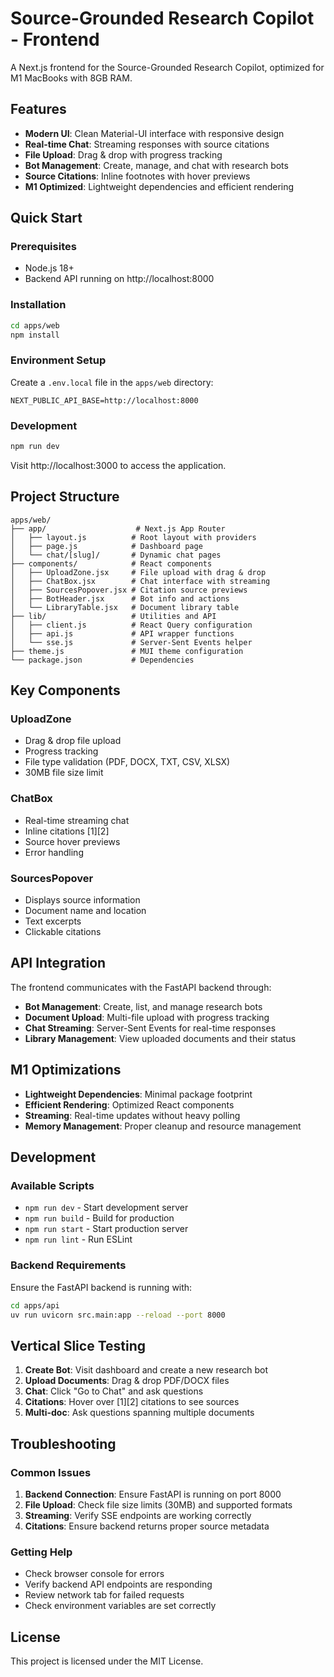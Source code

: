 # Source-Grounded Research Copilot - Frontend

A Next.js frontend for the Source-Grounded Research Copilot, optimized for M1 MacBooks with 8GB RAM.

## Features

- **Modern UI**: Clean Material-UI interface with responsive design
- **Real-time Chat**: Streaming responses with source citations
- **File Upload**: Drag & drop with progress tracking
- **Bot Management**: Create, manage, and chat with research bots
- **Source Citations**: Inline footnotes with hover previews
- **M1 Optimized**: Lightweight dependencies and efficient rendering

## Quick Start

### Prerequisites

- Node.js 18+ 
- Backend API running on http://localhost:8000

### Installation

```bash
cd apps/web
npm install
```

### Environment Setup

Create a `.env.local` file in the `apps/web` directory:

```env
NEXT_PUBLIC_API_BASE=http://localhost:8000
```

### Development

```bash
npm run dev
```

Visit http://localhost:3000 to access the application.

## Project Structure

```
apps/web/
├── app/                    # Next.js App Router
│   ├── layout.js          # Root layout with providers
│   ├── page.js            # Dashboard page
│   └── chat/[slug]/       # Dynamic chat pages
├── components/            # React components
│   ├── UploadZone.jsx     # File upload with drag & drop
│   ├── ChatBox.jsx        # Chat interface with streaming
│   ├── SourcesPopover.jsx # Citation source previews
│   ├── BotHeader.jsx      # Bot info and actions
│   └── LibraryTable.jsx   # Document library table
├── lib/                   # Utilities and API
│   ├── client.js          # React Query configuration
│   ├── api.js             # API wrapper functions
│   └── sse.js             # Server-Sent Events helper
├── theme.js               # MUI theme configuration
└── package.json           # Dependencies
```

## Key Components

### UploadZone
- Drag & drop file upload
- Progress tracking
- File type validation (PDF, DOCX, TXT, CSV, XLSX)
- 30MB file size limit

### ChatBox
- Real-time streaming chat
- Inline citations [1][2]
- Source hover previews
- Error handling

### SourcesPopover
- Displays source information
- Document name and location
- Text excerpts
- Clickable citations

## API Integration

The frontend communicates with the FastAPI backend through:

- **Bot Management**: Create, list, and manage research bots
- **Document Upload**: Multi-file upload with progress tracking
- **Chat Streaming**: Server-Sent Events for real-time responses
- **Library Management**: View uploaded documents and their status

## M1 Optimizations

- **Lightweight Dependencies**: Minimal package footprint
- **Efficient Rendering**: Optimized React components
- **Streaming**: Real-time updates without heavy polling
- **Memory Management**: Proper cleanup and resource management

## Development

### Available Scripts

- `npm run dev` - Start development server
- `npm run build` - Build for production
- `npm run start` - Start production server
- `npm run lint` - Run ESLint

### Backend Requirements

Ensure the FastAPI backend is running with:

```bash
cd apps/api
uv run uvicorn src.main:app --reload --port 8000
```

## Vertical Slice Testing

1. **Create Bot**: Visit dashboard and create a new research bot
2. **Upload Documents**: Drag & drop PDF/DOCX files
3. **Chat**: Click "Go to Chat" and ask questions
4. **Citations**: Hover over [1][2] citations to see sources
5. **Multi-doc**: Ask questions spanning multiple documents

## Troubleshooting

### Common Issues

1. **Backend Connection**: Ensure FastAPI is running on port 8000
2. **File Upload**: Check file size limits (30MB) and supported formats
3. **Streaming**: Verify SSE endpoints are working correctly
4. **Citations**: Ensure backend returns proper source metadata

### Getting Help

- Check browser console for errors
- Verify backend API endpoints are responding
- Review network tab for failed requests
- Check environment variables are set correctly

## License

This project is licensed under the MIT License.

